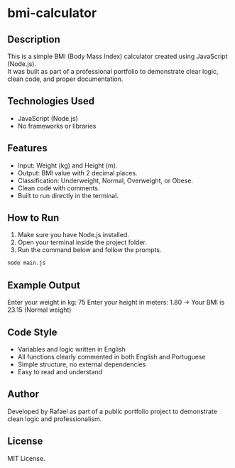 # bmi-calculator

## Description

This is a simple BMI (Body Mass Index) calculator created using JavaScript (Node.js).  
It was built as part of a professional portfolio to demonstrate clear logic, clean code, and proper documentation.

## Technologies Used

- JavaScript (Node.js)
- No frameworks or libraries

## Features

- Input: Weight (kg) and Height (m).
- Output: BMI value with 2 decimal places.
- Classification: Underweight, Normal, Overweight, or Obese.
- Clean code with comments.
- Built to run directly in the terminal.

## How to Run

1. Make sure you have Node.js installed.
2. Open your terminal inside the project folder.
3. Run the command below and follow the prompts.

```bash
node main.js
```

## Example Output

Enter your weight in kg: 75
Enter your height in meters: 1.80
-> Your BMI is 23.15 (Normal weight)

## Code Style

- Variables and logic written in English
- All functions clearly commented in both English and Portuguese
- Simple structure, no external dependencies
- Easy to read and understand

## Author

Developed by Rafael as part of a public portfolio project to demonstrate clean logic and professionalism.

## License

MIT License.